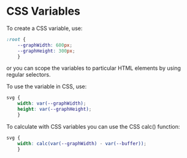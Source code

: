 CSS Variables
=============

To create a CSS variable, use:

```css
:root {
	--graphWidth: 600px;
	--graphHeight: 300px;
	}
```

or you can scope the variables to particular
HTML elements by using regular selectors.

To use the variable in CSS, use:

```css
svg {
	width: var(--graphWidth);
	height: var(--graphHeight);
	}
```

To calculate with CSS variables you can use
the CSS calc() function:

```css
svg {
	width: calc(var(--graphWidth) - var(--buffer));
	}
```
